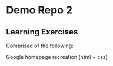 # Demo Repo 2 

## Learning Exercises

Comprised of the following: 

Google homepage recreation (html + css)